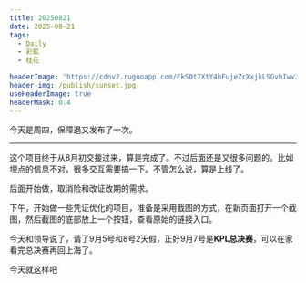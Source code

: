 ```yaml
---
title: 20250821
date: 2025-08-21
tags:
  - Daily
  - 彩虹
  - 桂花

headerImage: 'https://cdnv2.ruguoapp.com/FkS0t7XtY4hFujeZrXxjkLSGvhIwv3.jpg'
header-img: /publish/sunset.jpg
useHeaderImage: true
headerMask: 0.4
---
```


今天是周四，保障退又发布了一次。

---

这个项目终于从8月初交接过来，算是完成了。不过后面还是又很多问题的。比如埋点的信息不对，很多交互需要搞一下。不管怎么说，算是上线了。

后面开始做，取消险和改证改期的需求。

下午，开始做一些凭证优化的项目，准备是采用截图的方式，在新页面打开一个截图，然后截图的底部放上一个按钮，查看原始的链接入口。

今天和领导说了，请了9月5号和8号2天假，正好9月7号是**KPL总决赛**，可以在家看完总决赛再回上海了。

今天就这样吧

